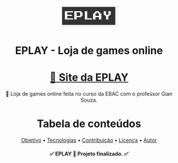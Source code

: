 <div align="center">
  
![Logo EPLAY](./src/assets/images/logo.svg)

<h1 align="center">EPLAY - Loja de games online</h1>

<h1 align="center">
    <a href="https://eplay-one.vercel.app/">🔗 Site da EPLAY</a>
</h1>

<p align="center">🚀 Loja de games online feita no curso da EBAC com o professor Gian Souza.</p>

Tabela de conteúdos
=================
<p align="center">
 <a href="#objetivo">Objetivo</a> •
 <a href="#tecnologias">Tecnologias</a> • 
 <a href="#contribuicao">Contribuição</a> • 
 <a href="#licenca">Licença</a> • 
 <a href="#autor">Autor</a>
</p>

<h4 align="center"> 
	✅ EPLAY 🚀 Projeto finalizado.  ✅
</h4>
</div>
